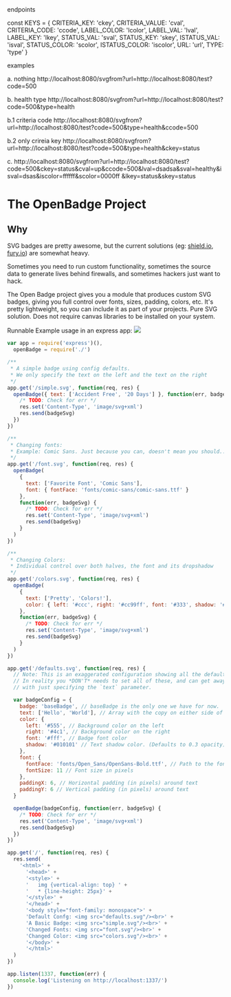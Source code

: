 ##

endpoints

const KEYS = {
CRITERIA_KEY: 'ckey',
CRITERIA_VALUE: 'cval',
CRITERIA_CODE: 'ccode',
LABEL_COLOR: 'lcolor',
LABEL_VAL: 'lval',
LABEL_KEY: 'lkey',
STATUS_VAL: 'sval',
STATUS_KEY: 'skey',
ISTATUS_VAL: 'isval',
STATUS_COLOR: 'scolor',
ISTATUS_COLOR: 'iscolor',
URL: 'url',
TYPE: 'type'
}

examples

a. nothing
http://localhost:8080/svgfrom?url=http://localhost:8080/test?code=500

b. health type
http://localhost:8080/svgfrom?url=http://localhost:8080/test?code=500&type=health

b.1 criteria code
http://localhost:8080/svgfrom?url=http://localhost:8080/test?code=500&type=health&ccode=500

b.2 only crireia key
http://localhost:8080/svgfrom?url=http://localhost:8080/test?code=500&type=health&ckey=status

c.
http://localhost:8080/svgfrom?url=http://localhost:8080/test?code=500&ckey=status&cval=up&ccode=500&lval=dsadsa&sval=healthy&isval=dsas&iscolor=ffffff&scolor=0000ff
&lkey=status&skey=status

# The OpenBadge Project

## Why

SVG badges are pretty awesome, but the current solutions (eg: [shield.io](http://shield.io), [fury.io](http://fury.io)) are somewhat heavy.

Sometimes you need to run custom functionality, sometimes the source data to generate lives behind firewalls, and sometimes hackers just want to hack.

The Open Badge project gives you a module that produces custom SVG badges, giving you full control over fonts, sizes, padding, colors, etc.
It's pretty lightweight, so you can include it as part of your projects. Pure SVG solution. Does not require canvas libraries to be installed on your system.

Runnable Example usage in an express app:
![](assets/example.png)

```javascript
var app = require('express')(),
  openBadge = require('./')

/**
 * A simple badge using config defaults.
 * We only specify the text on the left and the text on the right
 */
app.get('/simple.svg', function(req, res) {
  openBadge({ text: ['Accident Free', '20 Days'] }, function(err, badgeSvg) {
    /* TODO: Check for err */
    res.set('Content-Type', 'image/svg+xml')
    res.send(badgeSvg)
  })
})

/**
 * Changing fonts:
 * Example: Comic Sans. Just because you can, doesn't mean you should...
 */
app.get('/font.svg', function(req, res) {
  openBadge(
    {
      text: ['Favorite Font', 'Comic Sans'],
      font: { fontFace: 'fonts/comic-sans/comic-sans.ttf' }
    },
    function(err, badgeSvg) {
      /* TODO: Check for err */
      res.set('Content-Type', 'image/svg+xml')
      res.send(badgeSvg)
    }
  )
})

/**
 * Changing Colors:
 * Individual control over both halves, the font and its dropshadow
 */
app.get('/colors.svg', function(req, res) {
  openBadge(
    {
      text: ['Pretty', 'Colors!'],
      color: { left: '#ccc', right: '#cc99ff', font: '#333', shadow: '#fff' }
    },
    function(err, badgeSvg) {
      /* TODO: Check for err */
      res.set('Content-Type', 'image/svg+xml')
      res.send(badgeSvg)
    }
  )
})

app.get('/defaults.svg', function(req, res) {
  // Note: This is an exaggerated configuration showing all the defaults
  // In reality you *DON'T* needs to set all of these, and can get away
  // with just specifying the `text` parameter.

  var badgeConfig = {
    badge: 'baseBadge', // baseBadge is the only one we have for now.
    text: ['Hello', 'World'], // Array with the copy on either side of the badge
    color: {
      left: '#555', // Background color on the left
      right: '#4c1', // Background color on the right
      font: '#fff', // Badge font color
      shadow: '#010101' // Text shadow color. (Defaults to 0.3 opacity)
    },
    font: {
      fontFace: 'fonts/Open_Sans/OpenSans-Bold.ttf', // Path to the font to use.
      fontSize: 11 // Font size in pixels
    },
    paddingX: 6, // Horizontal padding (in pixels) around text
    paddingY: 6 // Vertical padding (in pixels) around text
  }

  openBadge(badgeConfig, function(err, badgeSvg) {
    /* TODO: Check for err */
    res.set('Content-Type', 'image/svg+xml')
    res.send(badgeSvg)
  })
})

app.get('/', function(req, res) {
  res.send(
    '<html>' +
      '<head>' +
      '<style>' +
      '   img {vertical-align: top} ' +
      '   * {line-height: 25px}' +
      '</style>' +
      '</head>' +
      '<body style="font-family: monospace">' +
      'Default Confg: <img src="defaults.svg"/><br>' +
      'A Basic Badge: <img src="simple.svg"/><br>' +
      'Changed Fonts: <img src="font.svg"/><br>' +
      'Changed Color: <img src="colors.svg"/><br>' +
      '</body>' +
      '</html>'
  )
})

app.listen(1337, function(err) {
  console.log('Listening on http://localhost:1337/')
})
```
